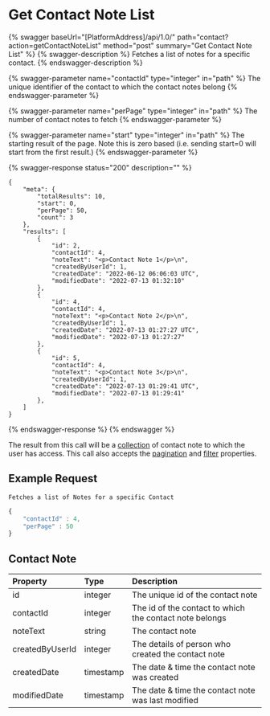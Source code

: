 # Get Contact Note List

{% swagger baseUrl="[PlatformAddress]/api/1.0/" path="contact?action=getContactNoteList" method="post" summary="Get Contact Note List" %}
{% swagger-description %}
Fetches a list of notes for a specific contact.
{% endswagger-description %}

{% swagger-parameter name="contactId" type="integer" in="path" %}
The unique identifier of the contact to which the contact notes belong
{% endswagger-parameter %}

{% swagger-parameter name="perPage" type="integer" in="path" %}
The number of contact notes to fetch
{% endswagger-parameter %}

{% swagger-parameter name="start" type="integer" in="path" %}
The starting result of the page. Note this is zero based (i.e. sending start=0 will start from the first result.)
{% endswagger-parameter %}

{% swagger-response status="200" description="" %}
```
{
    "meta": {
        "totalResults": 10,
        "start": 0,
        "perPage": 50,
        "count": 3
    },
    "results": [
        {
            "id": 2,
            "contactId": 4,
            "noteText": "<p>Contact Note 1</p>\n",
            "createdByUserId": 1,
            "createdDate": "2022-06-12 06:06:03 UTC",
            "modifiedDate": "2022-07-13 01:32:10"
        },
        {
            "id": 4,
            "contactId": 4,
            "noteText": "<p>Contact Note 2</p>\n",
            "createdByUserId": 1,
            "createdDate": "2022-07-13 01:27:27 UTC",
            "modifiedDate": "2022-07-13 01:27:27"
        },
        {
            "id": 5,
            "contactId": 4,
            "noteText": "<p>Contact Note 3</p>\n",
            "createdByUserId": 1,
            "createdDate": "2022-07-13 01:29:41 UTC",
            "modifiedDate": "2022-07-13 01:29:41"
        },
    ]
}

```
{% endswagger-response %}
{% endswagger %}

The result from this call will be a [collection](../getting-started/interpreting-the-response/collections.md)  of contact note to which the user has access. This call also accepts the [pagination](../../getting-started/interpreting-the-response/pagination.md) and [filter](../../getting-started/interpreting-the-response/filtering.md) properties.

## Example Request

`Fetches a list of Notes for a specific Contact`

```javascript
{
    "contactId" : 4,
    "perPage" : 50
}
```
## Contact Note

| Property | Type | Description |
| :--- | :--- | :--- |
| id | integer | The unique id of the contact note |
| contactId | integer | The id of the contact to which the contact note belongs |
| noteText | string | The contact note |
| createdByUserId | integer |  The details of person who created the contact note |
| createdDate | timestamp |  The date & time the contact note was created |
| modifiedDate |timestamp | The date & time the contact note was last modified |